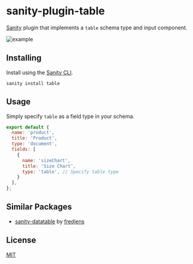 # sanity-plugin-table

[Sanity](https://www.sanity.io/) plugin that implements a `table` schema type and input component.

![example](https://user-images.githubusercontent.com/8467307/48703530-e369be00-ebeb-11e8-8299-14812461aee8.gif)

## Installing

Install using the [Sanity CLI](https://www.sanity.io/docs/cli).

```
sanity install table
```

## Usage

Simply specify `table` as a field type in your schema.

```js
export default {
  name: 'product',
  title: 'Product',
  type: 'document',
  fields: [
    {
      name: 'sizeChart',
      title: 'Size Chart',
      type: 'table', // Specify table type
    }
  ],
};
```

## Similar Packages
* [sanity-datatable](https://github.com/fredjens/sanity-datatable/) by [fredjens](https://github.com/fredjens/)

## License

[MIT](http://opensource.org/licenses/MIT)
